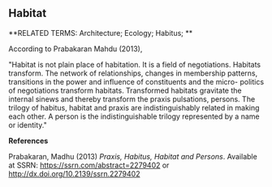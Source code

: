 ## Habitat

**RELATED TERMS: Architecture; Ecology; Habitus; **

According to Prabakaran Mahdu (2013), 

"Habitat is not plain place of habitation. It is a field of negotiations. Habitats transform. The network of relationships, changes in membership patterns, transitions in the power and influence of constituents and the micro- politics of negotiations transform habitats. Transformed habitats gravitate the internal sinews and thereby transform the praxis pulsations, persons. The trilogy of habitus, habitat and praxis are indistinguishably related in making each other. A person is the indistinguishable trilogy represented by a name or identity."

**References**

Prabakaran, Madhu (2013) _Praxis, Habitus, Habitat and Persons_. Available at SSRN: https://ssrn.com/abstract=2279402 or http://dx.doi.org/10.2139/ssrn.2279402
